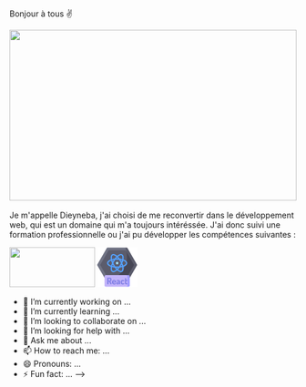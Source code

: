 Bonjour à tous ✌️


<img src="https://user-images.githubusercontent.com/94062526/216990094-bca769b2-3dd1-45b1-acdf-c62939ddc522.jpg" width="100%" height="300px" objectif-fit="cover" />



Je m'appelle Dieyneba, j'ai choisi de me reconvertir dans le développement web, qui est un domaine qui m'a toujours intéréssée. J'ai donc suivi une formation  professionnelle ou j'ai pu développer les compétences suivantes :



 <img src="https://user-images.githubusercontent.com/94062526/216989727-f789ca98-45a4-4734-81e2-25706226cc09.jpeg" width="150px" height="70px" objectif-fit="cover"/>   <img src="https://github.com/dieynebafofana/dieynebafofana/blob/main/react%20(1).png" width="70px" height="70px" />






- 🔭 I’m currently working on ...
- 🌱 I’m currently learning ...
- 👯 I’m looking to collaborate on ...
- 🤔 I’m looking for help with ...
- 💬 Ask me about ...
- 📫 How to reach me: ...
- 😄 Pronouns: ...
- ⚡ Fun fact: ...
-->
